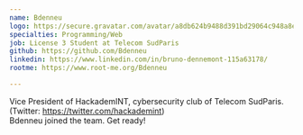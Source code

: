```yaml
---
name: Bdenneu
logo: https://secure.gravatar.com/avatar/a8db624b9488d391bd29064c948a8e45
specialties: Programming/Web
job: License 3 Student at Telecom SudParis
github: https://github.com/Bdenneu
linkedin: https://www.linkedin.com/in/bruno-dennemont-115a63178/
rootme: https://www.root-me.org/Bdenneu

---
```

Vice President of HackademINT, cybersecurity club of Telecom SudParis.<br /> 
(Twitter: <a href="https://twitter.com/hackademint">https://twitter.com/hackademint</a>)<br /> 
Bdenneu joined the team. Get ready! 
